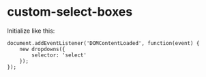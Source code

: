 # custom-select-boxes

Initialize like this:
```
document.addEventListener('DOMContentLoaded', function(event) {
	new dropdowns({
	    selector: 'select'
	});
});
```
